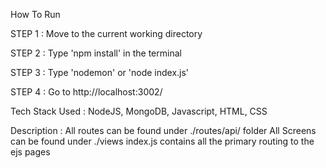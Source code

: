 How To Run

STEP 1 : Move to the current working directory

STEP 2 : Type  'npm install' in the terminal

STEP 3 : Type 'nodemon' or 'node index.js'

STEP 4 : Go to http://localhost:3002/

Tech Stack Used : NodeJS, MongoDB, Javascript, HTML, CSS

Description : All routes can be found under ./routes/api/ folder
            All Screens can be found under ./views
            index.js contains all the primary routing to the ejs pages

